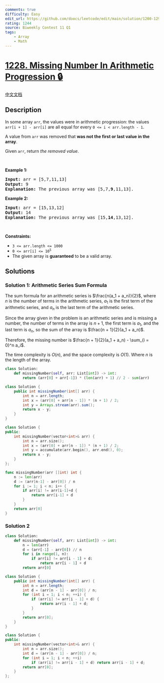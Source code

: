 ```yaml
---
comments: true
difficulty: Easy
edit_url: https://github.com/doocs/leetcode/edit/main/solution/1200-1299/1228.Missing%20Number%20In%20Arithmetic%20Progression/README_EN.md
rating: 1244
source: Biweekly Contest 11 Q1
tags:
    - Array
    - Math
---
```


# [1228. Missing Number In Arithmetic Progression 🔒](https://leetcode.com/problems/missing-number-in-arithmetic-progression)

[中文文档](/solution/1200-1299/1228.Missing%20Number%20In%20Arithmetic%20Progression/README.md)

## Description

<p>In some array <code>arr</code>, the values were in arithmetic progression: the values <code>arr[i + 1] - arr[i]</code> are all equal for every <code>0 &lt;= i &lt; arr.length - 1</code>.</p>

<p>A value from <code>arr</code> was removed that <strong>was not the first or last value in the array</strong>.</p>

<p>Given <code>arr</code>, return <em>the removed value</em>.</p>

<p>&nbsp;</p>
<p><strong class="example">Example 1:</strong></p>

<pre>
<strong>Input:</strong> arr = [5,7,11,13]
<strong>Output:</strong> 9
<strong>Explanation:</strong> The previous array was [5,7,<strong>9</strong>,11,13].
</pre>

<p><strong class="example">Example 2:</strong></p>

<pre>
<strong>Input:</strong> arr = [15,13,12]
<strong>Output:</strong> 14
<strong>Explanation:</strong> The previous array was [15,<strong>14</strong>,13,12].</pre>

<p>&nbsp;</p>
<p><strong>Constraints:</strong></p>

<ul>
	<li><code>3 &lt;= arr.length &lt;= 1000</code></li>
	<li><code>0 &lt;= arr[i] &lt;= 10<sup>5</sup></code></li>
	<li>The given array is <strong>guaranteed</strong> to be a valid array.</li>
</ul>

## Solutions

### Solution 1: Arithmetic Series Sum Formula

The sum formula for an arithmetic series is $\frac{n(a_1 + a_n)}{2}$, where $n$ is the number of terms in the arithmetic series, $a_1$ is the first term of the arithmetic series, and $a_n$ is the last term of the arithmetic series.

Since the array given in the problem is an arithmetic series and is missing a number, the number of terms in the array is $n + 1$, the first term is $a_1$, and the last term is $a_n$, so the sum of the array is $\frac{n + 1}{2}(a_1 + a_n)$.

Therefore, the missing number is $\frac{n + 1}{2}(a_1 + a_n) - \sum_{i = 0}^n a_i$.

The time complexity is $O(n)$, and the space complexity is $O(1)$. Where $n$ is the length of the array.

<!-- tabs:start -->

```python
class Solution:
    def missingNumber(self, arr: List[int]) -> int:
        return (arr[0] + arr[-1]) * (len(arr) + 1) // 2 - sum(arr)
```

```java
class Solution {
    public int missingNumber(int[] arr) {
        int n = arr.length;
        int x = (arr[0] + arr[n - 1]) * (n + 1) / 2;
        int y = Arrays.stream(arr).sum();
        return x - y;
    }
}
```

```cpp
class Solution {
public:
    int missingNumber(vector<int>& arr) {
        int n = arr.size();
        int x = (arr[0] + arr[n - 1]) * (n + 1) / 2;
        int y = accumulate(arr.begin(), arr.end(), 0);
        return x - y;
    }
};
```

```go
func missingNumber(arr []int) int {
	n := len(arr)
	d := (arr[n-1] - arr[0]) / n
	for i := 1; i < n; i++ {
		if arr[i] != arr[i-1]+d {
			return arr[i-1] + d
		}
	}
	return arr[0]
}
```

<!-- tabs:end -->

### Solution 2

<!-- tabs:start -->

```python
class Solution:
    def missingNumber(self, arr: List[int]) -> int:
        n = len(arr)
        d = (arr[-1] - arr[0]) // n
        for i in range(1, n):
            if arr[i] != arr[i - 1] + d:
                return arr[i - 1] + d
        return arr[0]
```

```java
class Solution {
    public int missingNumber(int[] arr) {
        int n = arr.length;
        int d = (arr[n - 1] - arr[0]) / n;
        for (int i = 1; i < n; ++i) {
            if (arr[i] != arr[i - 1] + d) {
                return arr[i - 1] + d;
            }
        }
        return arr[0];
    }
}
```

```cpp
class Solution {
public:
    int missingNumber(vector<int>& arr) {
        int n = arr.size();
        int d = (arr[n - 1] - arr[0]) / n;
        for (int i = 1; i < n; ++i)
            if (arr[i] != arr[i - 1] + d) return arr[i - 1] + d;
        return arr[0];
    }
};
```

<!-- tabs:end -->

<!-- end -->
